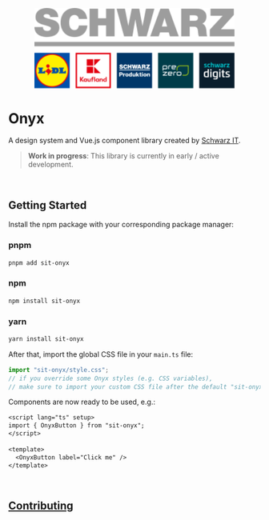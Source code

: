 <p>
  <a href="https://gruppe.schwarz">
  <div align="center">
    <img src="../../.github/schwarz-group.svg" width="400px" />
    </div>
  </a>
</p>

# Onyx

A design system and Vue.js component library created by [Schwarz IT](https://it.schwarz).

> **Work in progress**: This library is currently in early / active development.

<br />

## Getting Started

Install the npm package with your corresponding package manager:

### pnpm

```sh
pnpm add sit-onyx
```

### npm

```sh
npm install sit-onyx
```

### yarn

```sh
yarn install sit-onyx
```

After that, import the global CSS file in your `main.ts` file:

```ts
import "sit-onyx/style.css";
// if you override some Onyx styles (e.g. CSS variables),
// make sure to import your custom CSS file after the default "sit-onyx/style.css"
```

Components are now ready to be used, e.g.:

```vue
<script lang="ts" setup>
import { OnyxButton } from "sit-onyx";
</script>

<template>
  <OnyxButton label="Click me" />
</template>
```

<br />

## [Contributing](../../CONTRIBUTING.md)
